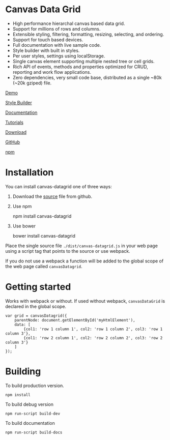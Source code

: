 Canvas Data Grid
================

* High performance hierarchal canvas based data grid.
* Support for millions of rows and columns.
* Extensible styling, filtering, formatting, resizing, selecting, and ordering.
* Support for touch based devices.
* Full documentation with live sample code.
* Style builder with built in styles.
* Per user styles, settings using localStorage.
* Single canvas element supporting multiple nested tree or cell grids.
* Rich API of events, methods and properties optimized for CRUD, reporting and work flow applications.
* Zero dependencies, very small code base, distributed as a single ~80k (~20k gziped) file.

[Demo](https://tonygermaneri.github.io/canvas-datagrid/tutorials/demo.html)

[Style Builder](https://tonygermaneri.github.io/canvas-datagrid/tutorials/styleBuilder.html)

[Documentation](https://tonygermaneri.github.io/canvas-datagrid/docs/canvasDataGrid.html)

[Tutorials](https://tonygermaneri.github.io/canvas-datagrid/docs/tutorial-sample.html)

[Download](https://tonygermaneri.github.io/canvas-datagrid/dist/canvas-datagrid.js)

[GitHub](https://github.com/TonyGermaneri/canvas-datagrid)

[npm](https://www.npmjs.com/package/canvas-datagrid)

Installation
============
You can install canvas-datagrid one of three ways:

1. Download the [source](https://tonygermaneri.github.io/canvas-datagrid/dist/canvas-datagrid.js) file from github.
2. Use npm

    npm install canvas-datagrid

3. Use bower

    bower install canvas-datagrid

Place the single source file `./dist/canvas-datagrid.js` in your web page using
a script tag that points to the source or use webpack.

If you do not use a webpack a function will
be added to the global scope of the web page called `canvasDatagrid`.

Getting started
===============

Works with webpack or without.
If used without webpack, `canvasDataGrid` is declared in the global scope.

    var grid = canvasDatagrid({
        parentNode: document.getElementById('myHtmlElement'),
        data: [
            {col1: 'row 1 column 1', col2: 'row 1 column 2', col3: 'row 1 column 3'},
            {col1: 'row 2 column 1', col2: 'row 2 column 2', col3: 'row 2 column 3'}
        ]
    });

Building
========

To build production version.

    npm install

To build debug version

    npm run-script build-dev

To build documentation

    npm run-script build-docs
